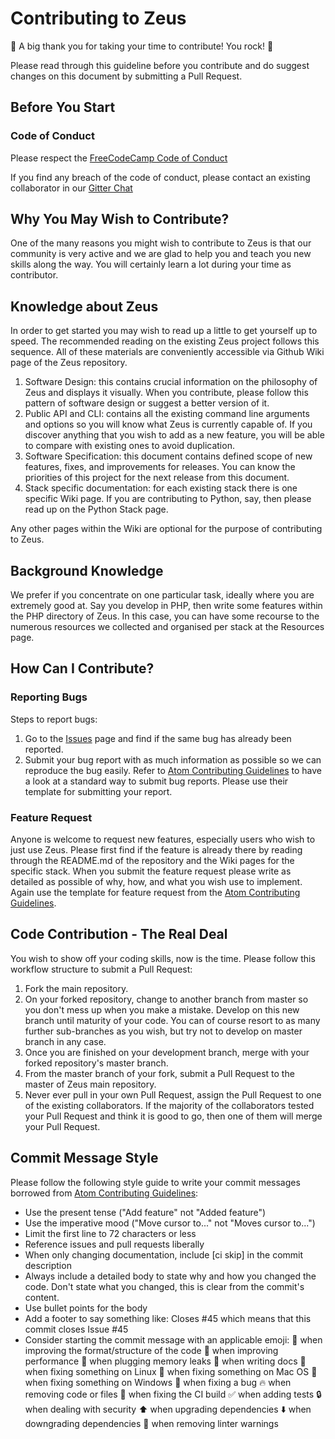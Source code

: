 # Contributing to Zeus

:tada: A big thank you for taking your time to contribute! You rock! :rocket:

Please read through this guideline before you contribute and do suggest changes on this document by submitting a Pull Request.

## Before You Start

### Code of Conduct

Please respect the [FreeCodeCamp Code of Conduct](https://www.freecodecamp.com/code-of-conduct)

If you find any breach of the code of conduct, please contact an existing collaborator in our [Gitter Chat](https://gitter.im/FreeCodeCamp/vagrant)

## Why You May Wish to Contribute?

One of the many reasons you might wish to contribute to Zeus is that our community is very active and we are glad to help you and teach you new skills along the way. You will certainly learn a lot during your time as contributor.

## Knowledge about Zeus

In order to get started you may wish to read up a little to get yourself up to speed. The recommended reading on the existing Zeus project follows this sequence. All of these materials are conveniently accessible via Github Wiki page of the Zeus repository.

1. Software Design: this contains crucial information on the philosophy of Zeus and displays it visually. When you contribute, please follow this pattern of software design or suggest a better version of it.
2. Public API and CLI: contains all the existing command line arguments and options so you will know what Zeus is currently capable of. If you discover anything that you wish to add as a new feature, you will be able to compare with existing ones to avoid duplication.
3. Software Specification: this document contains defined scope of new features, fixes, and improvements for releases. You can know the priorities of this project for the next release from this document.
4. Stack specific documentation: for each existing stack there is one specific Wiki page. If you are contributing to Python, say, then please read up on the Python Stack page.

Any other pages within the Wiki are optional for the purpose of contributing to Zeus.

## Background Knowledge

We prefer if you concentrate on one particular task, ideally where you are extremely good at. Say you develop in PHP, then write some features within the PHP directory of Zeus. In this case, you can have some recourse to the numerous resources we collected and organised per stack at the Resources page.

## How Can I Contribute?

### Reporting Bugs

Steps to report bugs:

1. Go to the [Issues](https://github.com/alayek/zeus/issues) page and find if the same bug has already been reported.
2. Submit your bug report with as much information as possible so we can reproduce the bug easily. Refer to [Atom Contributing Guidelines](https://github.com/atom/atom/blob/master/CONTRIBUTING.md) to have a look at a standard way to submit bug reports. Please use their template for submitting your report.

### Feature Request

Anyone is welcome to request new features, especially users who wish to just use Zeus. Please first find if the feature is already there by reading through the README.md of the repository and the Wiki pages for the specific stack. When you submit the feature request please write as detailed as possible of why, how, and what you wish use to implement. Again use the template for feature request from the [Atom Contributing Guidelines](https://github.com/atom/atom/blob/master/CONTRIBUTING.md).

## Code Contribution - The Real Deal

You wish to show off your coding skills, now is the time. Please follow this workflow structure to submit a Pull Request:

1. Fork the main repository.
2. On your forked repository, change to another branch from master so you don't mess up when you make a mistake. Develop on this new branch until maturity of your code. You can of course resort to as many further sub-branches as you wish, but try not to develop on master branch in any case.
3. Once you are finished on your development branch, merge with your forked repository's master branch.
4. From the master branch of your fork, submit a Pull Request to the master of Zeus main repository.
5. Never ever pull in your own Pull Request, assign the Pull Request to one of the existing collaborators. If the majority of the collaborators tested your Pull Request and think it is good to go, then one of them will merge your Pull Request.

## Commit Message Style

Please follow the following style guide to write your commit messages borrowed from [Atom Contributing Guidelines](https://github.com/atom/atom/blob/master/CONTRIBUTING.md):

- Use the present tense ("Add feature" not "Added feature")
- Use the imperative mood ("Move cursor to..." not "Moves cursor to...")
- Limit the first line to 72 characters or less
- Reference issues and pull requests liberally
- When only changing documentation, include [ci skip] in the commit description
- Always include a detailed body to state why and how you changed the code. Don't state what you changed, this is clear from the commit's content.
- Use bullet points for the body
- Add a footer to say something like: Closes \#45 which means that this commit closes Issue \#45
- Consider starting the commit message with an applicable emoji:
:art: when improving the format/structure of the code
:racehorse: when improving performance
:non-potable_water: when plugging memory leaks
:memo: when writing docs
:penguin: when fixing something on Linux
:apple: when fixing something on Mac OS
:checkered_flag: when fixing something on Windows
:bug: when fixing a bug
:fire: when removing code or files
:green_heart: when fixing the CI build
:white_check_mark: when adding tests
:lock: when dealing with security
:arrow_up: when upgrading dependencies
:arrow_down: when downgrading dependencies
:shirt: when removing linter warnings

